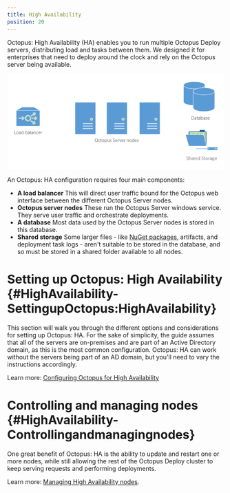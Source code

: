 ```yaml
---
title: High Availability
position: 20
---
```



Octopus: High Availability (HA) enables you to run multiple Octopus Deploy servers, distributing load and tasks between them. We designed it for enterprises that need to deploy around the clock and rely on the Octopus server being available.


![](/docs/images/3048119/3278420.png "width=500")


An Octopus: HA configuration requires four main components:

- **A load balancer**
This will direct user traffic bound for the Octopus web interface between the different Octopus Server nodes.
- **Octopus server nodes**
These run the Octopus Server windows service. They serve user traffic and orchestrate deployments.
- **A database**
Most data used by the Octopus Server nodes is stored in this database.
- **Shared storage**
Some larger files - like [NuGet packages](/docs/packaging-applications/package-repositories/index.md), artifacts, and deployment task logs - aren't suitable to be stored in the database, and so must be stored in a shared folder available to all nodes.


# Setting up Octopus: High Availability {#HighAvailability-SettingupOctopus:HighAvailability}


This section will walk you through the different options and considerations for setting up Octopus: HA. For the sake of simplicity, the guide assumes that all of the servers are on-premises and are part of an Active Directory domain, as this is the most common configuration. Octopus: HA can work without the servers being part of an AD domain, but you'll need to vary the instructions accordingly.


Learn more: [Configuring Octopus for High Availability](/docs/administration/high-availability/configuring-octopus-for-high-availability.md)

# Controlling and managing nodes {#HighAvailability-Controllingandmanagingnodes}


One great benefit of Octopus: HA is the ability to update and restart one or more nodes, while still allowing the rest of the Octopus Deploy cluster to keep serving requests and performing deployments.


Learn more: [Managing High Availability nodes](/docs/administration/high-availability/managing-high-availability-nodes.md).
